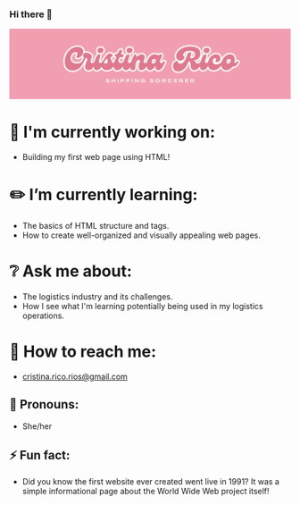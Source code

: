 ### Hi there 🦄

![pinkbackgroundwithname](images/Pink-Bold-Retro-Aestheti.png)

# 💅 I'm currently working on:

- Building my first web page using HTML!

# ✏️ I’m currently learning:

- The basics of HTML structure and tags.
- How to create well-organized and visually appealing web pages.

# ❔ Ask me about:

- The logistics industry and its challenges.
- How I see what I'm learning potentially being used in my logistics operations.

# 📧 How to reach me:

- cristina.rico.rios@gmail.com

## 👩 Pronouns:

- She/her

## ⚡ Fun fact:

- Did you know the first website ever created went live in 1991? It was a simple informational page about the World Wide Web project itself!

